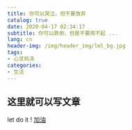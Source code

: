 ```yaml
---
title: 你可以哭泣，但不要放弃
catalog: true
date: 2020-04-17 02:34:17
subtitle: 你可以跌倒，但是不要爬不起 ...
lang: cn
header-img: /img/header_img/lml_bg.jpg
tags:
- 心灵鸡汤
categories:
- 生活
---
```


## 这里就可以写文章 

let do it ! [加油]()
